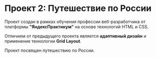 # Проект 2: Путешествие по России
Проект создан в рамках обучения профессии веб-разработчика от платформы **"ЯндексПрактикум"** на основе технологий HTML и CSS.

Отличием от предыдущего проекта является **адаптивный дизайн** и применение технологии **Grid Layout**. 

Проект посвящен путешествию по России. 


